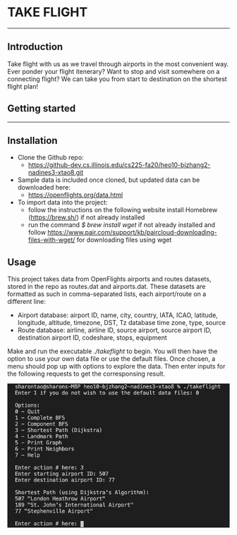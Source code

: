 
# TAKE FLIGHT 
------------

Introduction
------------
Take flight with us as we travel through airports in the most convenient way. Ever ponder your flight itenerary? Want to stop and visit somewhere on a connecting flight? We can take you from start to destination on the shortest flight plan! 

## Getting started
------------

Installation
------------
- Clone the Github repo: 
    - https://github-dev.cs.illinois.edu/cs225-fa20/heo10-bjzhang2-nadines3-xtao8.git
- Sample data is included once cloned, but updated data can be downloaded here:
    - https://openflights.org/data.html
- To import data into the project:
    - follow the instructions on the following website install Homebrew (https://brew.sh/) if not already installed
    - run the command *$ brew install wget* if not already installed and follow https://www.pair.com/support/kb/paircloud-downloading-files-with-wget/ for downloading files using wget

Usage
------------
This project takes data from OpenFlights airports and routes datasets, stored in the repo as routes.dat and airports.dat. These datasets are formatted as such in comma-separated lists, each airport/route on a different line:
- Airport database: airport ID, name, city, country, IATA, ICAO, latitude, longitude, altitude, timezone, DST, Tz database time zone, type, source
- Route database: airline, airline ID, source airport, source airport ID, destination airport ID, codeshare, stops, equipment

Make and run the executable *./takeflight* to begin. You will then have the option to use your own data file or use the default files. Once chosen, a menu should pop up with options to explore the data. Then enter inputs for the following requests to get the corresponsing result.

![Example](READMEexampleimg.png)